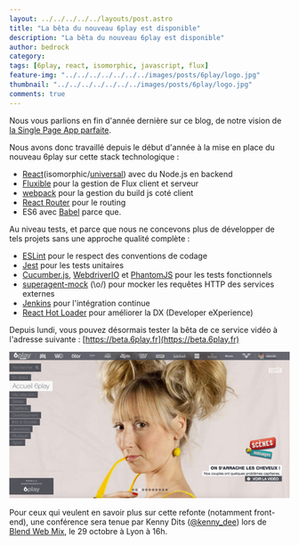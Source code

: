 ```yaml
---
layout: ../../../../../layouts/post.astro
title: "La bêta du nouveau 6play est disponible"
description: "La bêta du nouveau 6play est disponible"
author: bedrock 
category:
tags: [6play, react, isomorphic, javascript, flux]
feature-img: "../../../../../../../images/posts/6play/logo.jpg"
thumbnail: "../../../../../../../images/posts/6play/logo.jpg"
comments: true
---
```


Nous vous parlions en fin d'année dernière sur ce blog, de notre vision de [la Single Page App parfaite](/2014/12/04/isomorphic-single-page-app-parfaite-react-flux).

Nous avons donc travaillé depuis le début d'année à la mise en place du nouveau 6play sur cette stack technologique :

* [React](https://reactjs.org)(isomorphic/[universal](https://medium.com/@mjackson/universal-javascript-4761051b7ae9)) avec du Node.js en backend
* [Fluxible](https://fluxible.io/) pour la gestion de Flux client et serveur
* [webpack](https://webpack.github.io/) pour la gestion du build js coté client
* [React Router](https://github.com/rackt/react-router) pour le routing
* ES6 avec [Babel](https://babeljs.io/) parce que.

Au niveau tests, et parce que nous ne concevons plus de développer de tels projets sans une approche qualité complète : 

* [ESLint](https://eslint.org/) pour le respect des conventions de codage
* [Jest](https://facebook.github.io/jest/) pour les tests unitaires
* [Cucumber.js](https://cucumber.io/docs/reference/javascript), [WebdriverIO](https://webdriver.io/) et [PhantomJS](https://phantomjs.org/) pour les tests fonctionnels
* [superagent-mock](https://github.com/BedrockStreaming/superagent-mock) (\o/) pour mocker les requêtes HTTP des services externes
* [Jenkins](https://jenkins-ci.org/) pour l'intégration continue
* [React Hot Loader](https://github.com/gaearon/react-hot-loader) pour améliorer la DX (Developer eXperience)

Depuis lundi, vous pouvez désormais tester la bêta de ce service vidéo à l'adresse suivante : [https://beta.6play.fr](https://beta.6play.fr)

[![6play Beta](../../../../../../../images/posts/6play/screen.jpg)](https://beta.6play.fr)

Pour ceux qui veulent en savoir plus sur cette refonte (notamment front-end), une conférence sera tenue par Kenny Dits ([@kenny_dee](https://twitter.com/kenny_dee)) lors de [Blend Web Mix](https://www.blendwebmix.com/programme.html), le 29 octobre à Lyon à 16h.
